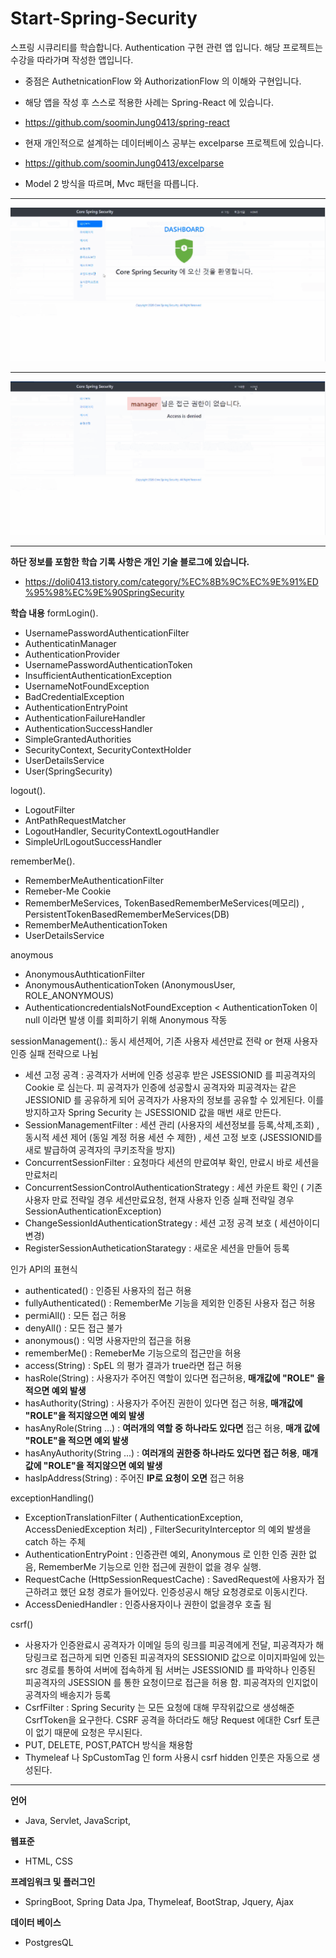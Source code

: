 # Start-Spring-Security
스프링 시큐리티를 학습합니다. Authentication 구현 관련 앱 입니다. 해당 프로젝트는 수강을 따라가며 작성한 앱입니다.

* 중점은 AuthetnicationFlow 와 AuthorizationFlow 의 이해와 구현입니다. 

* 해당 앱을 작성 후 스스로 적용한 사례는 Spring-React 에 있습니다.

* https://github.com/soominJung0413/spring-react

* 현재 개인적으로 설계하는 데이터베이스 공부는 excelparse 프로젝트에 있습니다.

* https://github.com/soominJung0413/excelparse


 
* Model 2 방식을 따르며, Mvc 패턴을 따릅니다.

<hr>

![](https://github.com/soominJung0413/Start-Spring-Security/blob/master/%EC%8B%9C%ED%81%90%EB%A6%AC%ED%8B%B01.PNG)

<hr>

![](https://github.com/soominJung0413/Start-Spring-Security/blob/master/%EC%8B%9C%ED%81%90%EB%A6%AC%ED%8B%B02.PNG)

<hr>

 **하단 정보를 포함한 학습 기록 사항은 개인 기술 블로그에 있습니다.**
 * https://doli0413.tistory.com/category/%EC%8B%9C%EC%9E%91%ED%95%98%EC%9E%90SpringSecurity

**학습 내용**
formLogin().
 * UsernamePasswordAuthenticationFilter
 * AuthenticatinManager
 * AuthenticationProvider
 * UsernamePasswordAuthenticationToken
 * InsufficientAuthenticationException
 * UsernameNotFoundException
 * BadCredentialException
 * AuthenticationEntryPoint
 * AuthenticationFailureHandler
 * AuthenticationSuccessHandler
 * SimpleGrantedAuthorities
 * SecurityContext, SecurityContextHolder
 * UserDetailsService
 * User(SpringSecurity)
 
logout().
 * LogoutFilter 
 * AntPathRequestMatcher
 * LogoutHandler, SecurityContextLogoutHandler 
 * SimpleUrlLogoutSuccessHandler 
 
rememberMe().
 * RememberMeAuthenticationFilter 
 * Remeber-Me Cookie
 * RememberMeServices, TokenBasedRememberMeServices(메모리) , PersistentTokenBasedRememberMeServices(DB) 
 * RememberMeAuthenticationToken 
 * UserDetailsService

anoymous
 * AnonymousAuthticationFilter 
 * AnonymousAuthenticationToken (AnonymousUser, ROLE_ANONYMOUS)
 * AuthenticationcredentialsNotFoundException < AuthenticationToken 이 null 이라면 발생 이를 회피하기 위해 Anonymous 작동
 
sessionManagement().: 동시 세션제어, 기존 사용자 세션만료 전략 or 현재 사용자 인증 실패 전략으로 나뉨
 * 세션 고정 공격 : 공격자가 서버에 인증 성공후 받은 JSESSIONID 를 피공격자의 Cookie 로 심는다. 피 공격자가 인증에 성공할시 공격자와 피공격자는 같은 JESSIONID 를 공유하게 되어 
                   공격자가 사용자의 정보를 공유할 수 있게된다. 이를 방지하고자 Spring Security 는 JSESSIONID 값을 매번 새로 만든다.
 * SessionManagementFilter : 세션 관리 (사용자의 세션정보를 등록,삭제,조회) , 동시적 세션 제어 (동일 계정 허용 세션 수 제한) , 세션 고정 보호 (JSESSIONID를 새로 발급하여 공격자의 쿠키조작을 방지)
 * ConcurrentSessionFilter : 요청마다 세션의 만료여부 확인, 만료시 바로 세션을 만료처리
 * ConcurrentSessionControlAuthenticationStrategy : 세션 카운트 확인 ( 기존 사용자 만료 전략일 경우 세션만료요청, 현재 사용자 인증 실패 전략일 경우 SessionAuthenticationException)
 * ChangeSessionIdAuthenticationStrategy : 세션 고정 공격 보호 ( 세션아이디 변경)
 * RegisterSessionAutheticationStarategy : 새로운 세션을 만들어 등록
 
인가 API의 표현식
 * authenticated() : 인증된 사용자의 접근 허용
 * fullyAuthenticated() : RememberMe 기능을 제외한 인증된 사용자 접근 허용
 * permiAll() : 모든 접근 허용
 * denyAll() : 모든 접근 불가
 * anonymous() : 익명 사용자만의 접근을 허용
 * rememberMe() : RemeberMe 기능으로의 접근만을 허용
 * access(String) : SpEL 의 평가 결과가 true라면 접근 허용
 * hasRole(String) : 사용자가 주어진 역할이 있다면 접근허용, **매개값에 "ROLE" 을 적으면 예외 발생**
 * hasAuthority(String) : 사용자가 주어진 권한이 있다면 접근 허용, **매개값에 "ROLE"을 적지않으면 예외 발생**
 * hasAnyRole(String ...) : **여러개의 역할 중 하나라도 있다면** 접근 허용, **매개 값에 "ROLE"을 적으면 예외 발생**
 * hasAnyAuthority(String ...) : **여러개의 권한중 하나라도 있다면 접근 허용**, **매개 값에 "ROLE"을 적지않으면 예외 발생**
 * hasIpAddress(String) : 주어진 **IP로 요청이 오면** 접근 허용
 
exceptionHandling()
 * ExceptionTranslationFilter ( AuthenticationException, AccessDeniedException 처리) , FilterSecurityInterceptor 의 예외 발생을 catch 하는 주체
 * AuthenticationEntryPoint : 인증관련 예외, Anonymous 로 인한 인증 권한 없음, RememberMe 기능으로 인한 접근에 권한이 없을 경우 실행.
 * RequestCache (HttpSessionRequestCache) : SavedRequest에 사용자가 접근하려고 했던 요청 경로가 들어있다. 인증성공시 해당 요청경로로 이동시킨다.
 * AccessDeniedHandler : 인증사용자이나 권한이 없을경우 호출 됨

csrf()
 * 사용자가 인증완료시 공격자가 이메일 등의 링크를 피공격에게 전달, 피공격자가 해당링크로 접근하게 되면 인증된 피공격자의 SESSIONID 값으로 이미지파일에 
   있는 src 경로를 통하여 서버에 접속하게 됨 서버는 JSESSIONID 를 파악하나 인증된 피공격자의 JSESSION 를 통한 요청이므로 접근을 허용 함. 피공격자의 인지없이 공격자의 배송지가 등록
 * CsrfFilter : Spring Security 는 모든 요청에 대해 무작위값으로 생성해준 CsrfToken을 요구한다. CSRF 공격을 하더라도 해당 Request 에대한 Csrf 토큰이 없기 때문에 요청은 무시된다.
 * PUT, DELETE, POST,PATCH 방식을 채용함
 * Thymeleaf 나 SpCustomTag 인 form 사용시 csrf hidden 인풋은 자동으로 생성된다.
 

<hr>

**언어**
 * Java, Servlet, JavaScript, 

**웹표준**
 * HTML, CSS
 
**프레임워크 및 플러그인**
 * SpringBoot, Spring Data Jpa, Thymeleaf, BootStrap, Jquery, Ajax

**데이터 베이스**
 * PostgresQL
